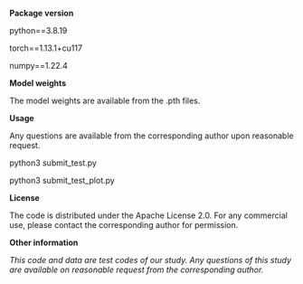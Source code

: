 **Package version**

python==3.8.19

torch==1.13.1+cu117

numpy==1.22.4

**Model weights**

The model weights are available from the .pth files.

**Usage**

Any questions are available from the corresponding author upon reasonable request.

python3 submit_test.py

python3 submit_test_plot.py

**License**

The code is distributed under the Apache License 2.0. For any commercial use, please contact the corresponding author for permission.

**Other information**

*This code and data are test codes of our study. Any questions of this study are available on reasonable request from the corresponding author.*

